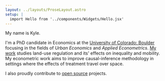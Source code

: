 ```yaml
---
layout: ../layouts/ProseLayout.astro
setup: |
  import Hello from '../components/Widgets/Hello.jsx'
---
```


<Hello client:load />

My name is Kyle.

I'm a PhD candidate in Economics at the [University of Colorado: Boulder](https://www.colorado.edu/economics/) focusing in the fields of _Urban Economics_ and _Applied Econometrics_. [My work](/papers/) studies land-use regulation and its' effects on inequality and mobility. My econometric work aims to improve causal-inference methodology in settings where the effects of treatment travel over space.

I also proudly contribute to [open source](/open_source/) projects. 

